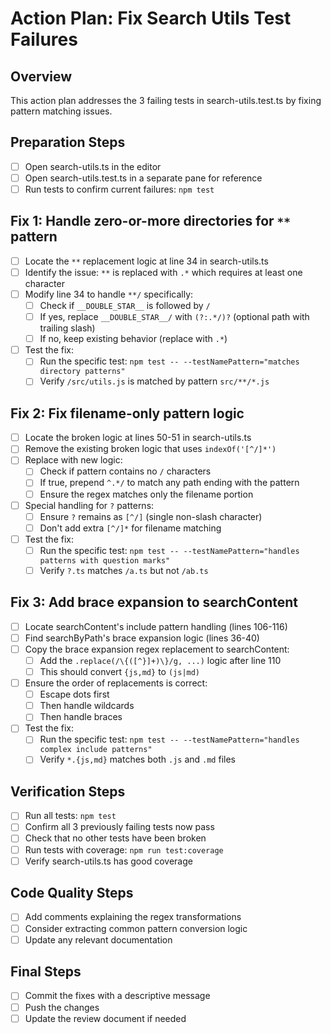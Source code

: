 # Action Plan: Fix Search Utils Test Failures

## Overview
This action plan addresses the 3 failing tests in search-utils.test.ts by fixing pattern matching issues.

## Preparation Steps

- [ ] Open search-utils.ts in the editor
- [ ] Open search-utils.test.ts in a separate pane for reference
- [ ] Run tests to confirm current failures: `npm test`

## Fix 1: Handle zero-or-more directories for `**` pattern

- [ ] Locate the `**` replacement logic at line 34 in search-utils.ts
- [ ] Identify the issue: `**` is replaced with `.*` which requires at least one character
- [ ] Modify line 34 to handle `**/` specifically:
  - [ ] Check if `__DOUBLE_STAR__` is followed by `/`
  - [ ] If yes, replace `__DOUBLE_STAR__/` with `(?:.*/)?` (optional path with trailing slash)
  - [ ] If no, keep existing behavior (replace with `.*`)
- [ ] Test the fix:
  - [ ] Run the specific test: `npm test -- --testNamePattern="matches directory patterns"`
  - [ ] Verify `/src/utils.js` is matched by pattern `src/**/*.js`

## Fix 2: Fix filename-only pattern logic

- [ ] Locate the broken logic at lines 50-51 in search-utils.ts
- [ ] Remove the existing broken logic that uses `indexOf('[^/]*')`
- [ ] Replace with new logic:
  - [ ] Check if pattern contains no `/` characters
  - [ ] If true, prepend `^.*/` to match any path ending with the pattern
  - [ ] Ensure the regex matches only the filename portion
- [ ] Special handling for `?` patterns:
  - [ ] Ensure `?` remains as `[^/]` (single non-slash character)
  - [ ] Don't add extra `[^/]*` for filename matching
- [ ] Test the fix:
  - [ ] Run the specific test: `npm test -- --testNamePattern="handles patterns with question marks"`
  - [ ] Verify `?.ts` matches `/a.ts` but not `/ab.ts`

## Fix 3: Add brace expansion to searchContent

- [ ] Locate searchContent's include pattern handling (lines 106-116)
- [ ] Find searchByPath's brace expansion logic (lines 36-40)
- [ ] Copy the brace expansion regex replacement to searchContent:
  - [ ] Add the `.replace(/\{([^}]+)\}/g, ...)` logic after line 110
  - [ ] This should convert `{js,md}` to `(js|md)`
- [ ] Ensure the order of replacements is correct:
  - [ ] Escape dots first
  - [ ] Then handle wildcards
  - [ ] Then handle braces
- [ ] Test the fix:
  - [ ] Run the specific test: `npm test -- --testNamePattern="handles complex include patterns"`
  - [ ] Verify `*.{js,md}` matches both `.js` and `.md` files

## Verification Steps

- [ ] Run all tests: `npm test`
- [ ] Confirm all 3 previously failing tests now pass
- [ ] Check that no other tests have been broken
- [ ] Run tests with coverage: `npm run test:coverage`
- [ ] Verify search-utils.ts has good coverage

## Code Quality Steps

- [ ] Add comments explaining the regex transformations
- [ ] Consider extracting common pattern conversion logic
- [ ] Update any relevant documentation

## Final Steps

- [ ] Commit the fixes with a descriptive message
- [ ] Push the changes
- [ ] Update the review document if needed
